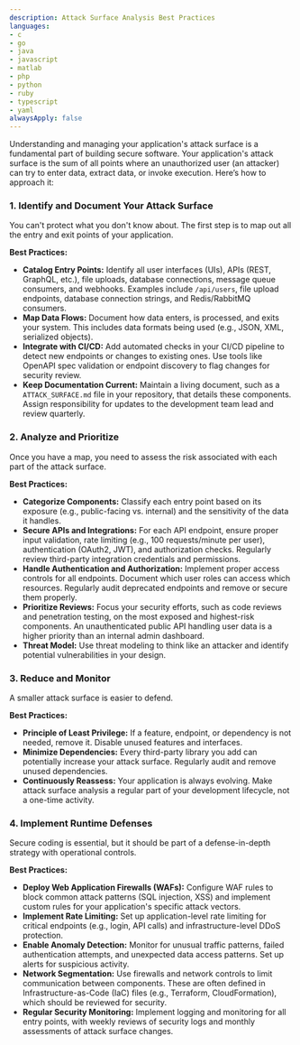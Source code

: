 ```yaml
---
description: Attack Surface Analysis Best Practices
languages:
- c
- go
- java
- javascript
- matlab
- php
- python
- ruby
- typescript
- yaml
alwaysApply: false
---
```


Understanding and managing your application's attack surface is a fundamental part of building secure software. Your application's attack surface is the sum of all points where an unauthorized user (an attacker) can try to enter data, extract data, or invoke execution. Here’s how to approach it:

### 1. Identify and Document Your Attack Surface

You can't protect what you don't know about. The first step is to map out all the entry and exit points of your application.

**Best Practices:**

*   **Catalog Entry Points:** Identify all user interfaces (UIs), APIs (REST, GraphQL, etc.), file uploads, database connections, message queue consumers, and webhooks. Examples include `/api/users`, file upload endpoints, database connection strings, and Redis/RabbitMQ consumers.
*   **Map Data Flows:** Document how data enters, is processed, and exits your system. This includes data formats being used (e.g., JSON, XML, serialized objects).
*   **Integrate with CI/CD:** Add automated checks in your CI/CD pipeline to detect new endpoints or changes to existing ones. Use tools like OpenAPI spec validation or endpoint discovery to flag changes for security review.
*   **Keep Documentation Current:** Maintain a living document, such as a `ATTACK_SURFACE.md` file in your repository, that details these components. Assign responsibility for updates to the development team lead and review quarterly.

### 2. Analyze and Prioritize

Once you have a map, you need to assess the risk associated with each part of the attack surface.

**Best Practices:**

*   **Categorize Components:** Classify each entry point based on its exposure (e.g., public-facing vs. internal) and the sensitivity of the data it handles.
*   **Secure APIs and Integrations:** For each API endpoint, ensure proper input validation, rate limiting (e.g., 100 requests/minute per user), authentication (OAuth2, JWT), and authorization checks. Regularly review third-party integration credentials and permissions.
*   **Handle Authentication and Authorization:** Implement proper access controls for all endpoints. Document which user roles can access which resources. Regularly audit deprecated endpoints and remove or secure them properly.
*   **Prioritize Reviews:** Focus your security efforts, such as code reviews and penetration testing, on the most exposed and highest-risk components. An unauthenticated public API handling user data is a higher priority than an internal admin dashboard.
*   **Threat Model:** Use threat modeling to think like an attacker and identify potential vulnerabilities in your design.

### 3. Reduce and Monitor

A smaller attack surface is easier to defend.

**Best Practices:**

*   **Principle of Least Privilege:** If a feature, endpoint, or dependency is not needed, remove it. Disable unused features and interfaces.
*   **Minimize Dependencies:** Every third-party library you add can potentially increase your attack surface. Regularly audit and remove unused dependencies.
*   **Continuously Reassess:** Your application is always evolving. Make attack surface analysis a regular part of your development lifecycle, not a one-time activity.

### 4. Implement Runtime Defenses

Secure coding is essential, but it should be part of a defense-in-depth strategy with operational controls.

**Best Practices:**

*   **Deploy Web Application Firewalls (WAFs):** Configure WAF rules to block common attack patterns (SQL injection, XSS) and implement custom rules for your application's specific attack vectors.
*   **Implement Rate Limiting:** Set up application-level rate limiting for critical endpoints (e.g., login, API calls) and infrastructure-level DDoS protection.
*   **Enable Anomaly Detection:** Monitor for unusual traffic patterns, failed authentication attempts, and unexpected data access patterns. Set up alerts for suspicious activity.
*   **Network Segmentation:** Use firewalls and network controls to limit communication between components. These are often defined in Infrastructure-as-Code (IaC) files (e.g., Terraform, CloudFormation), which should be reviewed for security.
*   **Regular Security Monitoring:** Implement logging and monitoring for all entry points, with weekly reviews of security logs and monthly assessments of attack surface changes.